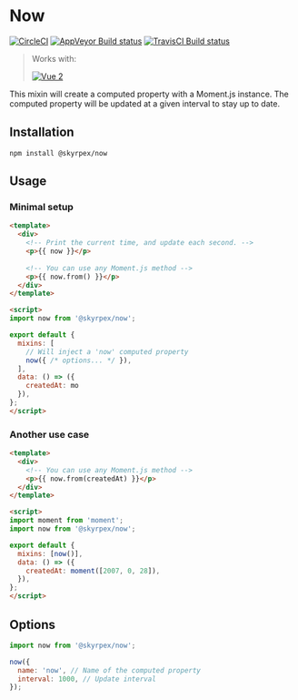 # Now

[![CircleCI](https://circleci.com/gh/skyrpex/now.svg?style=svg)](https://circleci.com/gh/skyrpex/now) [![AppVeyor Build status](https://ci.appveyor.com/api/projects/status/jkmt6ka0i7ry5o9x?svg=true)](https://ci.appveyor.com/project/skyrpex/now) [![TravisCI Build status](https://travis-ci.org/skyrpex/now.svg?branch=master)](https://travis-ci.org/skyrpex/now)

> Works with:
>
> <a href="https://github.com/vuejs/vue"><img src="https://img.shields.io/badge/vue-%5E2.0-green.svg" alt="Vue 2"></a>

This mixin will create a computed property with a Moment.js instance. The computed property will be updated at a given interval to stay up to date.

## Installation

`npm install @skyrpex/now`

## Usage

### Minimal setup

```html
<template>
  <div>
    <!-- Print the current time, and update each second. -->
    <p>{{ now }}</p>
    
    <!-- You can use any Moment.js method -->
    <p>{{ now.from() }}</p>
  </div>
</template>

<script>
import now from '@skyrpex/now';

export default {
  mixins: [
    // Will inject a 'now' computed property
    now({ /* options... */ }),
  ],
  data: () => ({
    createdAt: mo
  }),
};
</script>
```

### Another use case

```html
<template>
  <div>
    <!-- You can use any Moment.js method -->
    <p>{{ now.from(createdAt) }}</p>
  </div>
</template>

<script>
import moment from 'moment';
import now from '@skyrpex/now';

export default {
  mixins: [now()],
  data: () => ({
    createdAt: moment([2007, 0, 28]),
  }),
};
</script>
```

## Options

```js
import now from '@skyrpex/now';

now({
  name: 'now', // Name of the computed property
  interval: 1000, // Update interval
});
```
